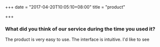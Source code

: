 +++
date = "2017-04-20T10:05:10+08:00"
title = "product"

+++

### What did you think of our service during the time you used it?  

The product is very easy to use. The interface is intuitive. I'd like to see  
